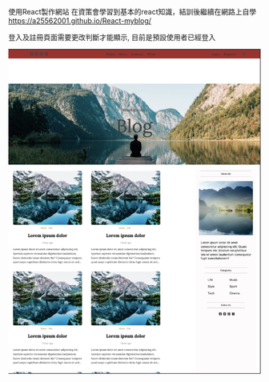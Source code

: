 使用React製作網站
在資策會學習到基本的react知識，結訓後繼續在網路上自學
https://a25562001.github.io/React-myblog/

登入及註冊頁面需要更改判斷才能顯示, 目前是預設使用者已經登入

![image](https://github.com/a25562001/React-myblog/blob/main/React-myblog.png)